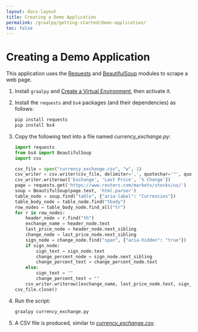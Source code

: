 ```yaml
---
layout: docs-layout
title: Creating a Demo Application
permalink: /graalpy/getting-started/demo-application/
toc: false
---
```


# Creating a Demo Application

This application uses the [Requests](https://pypi.org/project/requests/) and [BeautifulSoup](https://www.crummy.com/software/BeautifulSoup/) modules to scrape a web page.

1. Install `graalpy` and [Create a Virtual Environment](#creating-a-virtual-environment), then activate it.

2. Install the `requests` and `bs4` packages (and their dependencies) as follows:
    ```bash
    pip install requests
    pip install bs4
    ```

3. Copy the following text into a file named _currency_exchange.py_:
    ```python
    import requests
    from bs4 import BeautifulSoup
    import csv

    csv_file = open("currency_exchange.csv", "w", 1)
    csv_writer = csv.writer(csv_file, delimiter=',', quotechar='"', quoting=csv.QUOTE_ALL)
    csv_writer.writerow(['Exchange', 'Last Price', '% Change'])
    page = requests.get('https://www.reuters.com/markets/stocks/us/')
    soup = BeautifulSoup(page.text, 'html.parser')
    table_node = soup.find("table", {"aria-label": "Currencies"})
    table_body_node = table_node.find("tbody")
    row_nodes = table_body_node.find_all("tr")
    for r in row_nodes:
        header_node = r.find("th")
        exchange_name = header_node.text
        last_price_node = header_node.next_sibling
        change_node = last_price_node.next_sibling
        sign_node = change_node.find("span", {"aria-hidden": "true"})
        if sign_node:
            sign_text = sign_node.text
            change_percent_node = sign_node.next_sibling
            change_percent_text = change_percent_node.text
        else:
            sign_text = ""
            change_percent_text = ""
        csv_writer.writerow([exchange_name, last_price_node.text, sign_text + change_percent_text])
    csv_file.close()
    ```

4. Run the script:

    ```bash
    graalpy currency_exchange.py
    ```

5. A CSV file is produced, similar to _[currency_exchange.csv](https://github.com/graalvm/graalpy-demos/blob/main/assets/currency_exchange.csv)_.